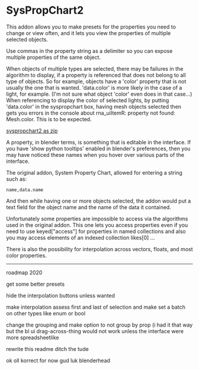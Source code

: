 SysPropChart2
===


This addon allows you to make presets for the properties you need to change or view often, and it lets you view the properties of multiple selected objects.

Use commas in the property string as a delimiter so you can expose multiple properties of the same object.

When objects of multiple types are selected, there may be failures in the algorithm to display, if a property is referenced that does not belong to all type of objects.  So for example, objects have a 'color' property that is not usually the one that is wanted.  'data.color' is more likely in the case of a light, for example.  (I'm not sure what object 'color' even does in that case...)  When referencing to display the color of selected lights, by putting 'data.color' in the syspropchart box, having mesh objects selected then gets you errors in the console about rna_uiItemR: property not found: Mesh.color. This is to be expected.


[syspropchart2 as zip](https://github.com/dustractor/syspropchart2/releases/download/1.1/syspropchart2.zip)

A property, in blender terms, is something that is editable in the interface.  If you have 'show python tooltips' enabled in blender's preferences, then you may have noticed these names when you hover over various parts of the interface.

The original addon, System Property Chart, allowed for entering a string such as:

    name,data.name

And then while having one or more objects selected, the addon would put a text field for the object name and the name of the data it contained.

Unfortunately some properties are impossible to access via the algorithms used in the original addon.  This one lets you access properties even if you need to use keyed["access"] for properties in named collections and also you may access elements of an indexed collection likes[0] ...

There is also the possibility for interpolation across vectors, floats, and most color properties.

---

roadmap 2020

get some better presets

hide the interpolation buttons unless wanted

make interpolation assess first and last of selection and make set a batch on other types like enum or bool

change the grouping and make option to not group by prop (i had it that way but the bl ui drag-across-thing would not work unless the interface were more spreadsheetlike

rewrite this readme ditch the tude

ok oll korrect for now gud luk blenderhead


